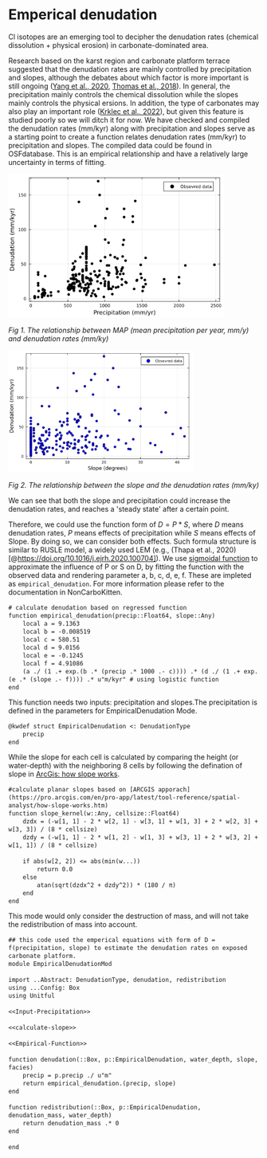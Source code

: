 # Emperical denudation
Cl isotopes are an emerging tool to decipher the denudation rates (chemical dissolution + physical erosion) in carbonate-dominated area.

Research based on the karst region and carbonate platform terrace suggested that the denudation rates are mainly controlled by precipitation and slopes, although the debates about which factor is more important is still ongoing ([Yang et al., 2020](@https://doi.org/10.1016/j.quageo.2020.101075), [Thomas et al., 2018](@https://doi.org/10.1016/j.geomorph.2018.04.014)). In general, the precipitation mainly controls the chemical dissolution while the slopes mainly controls the physical ersions. In addition, the type of carbonates may also play an important role ([Krklec et al., 2022](@https://doi.org/10.1016/j.geomorph.2022.108358)), but given this feature is studied poorly so we will ditch it for now. We have checked and compiled the denudation rates (mm/kyr) along with precipitation and slopes serve as a starting point to create a function relates denudation rates (mm/kyr) to precipitation and slopes. The compiled data could be found in OSFdatabase. This is an empirical relationship and have a relatively large uncertainty in terms of fitting.

<img width="433" alt="image" src="docs\src\fig\Precipitation-Denudation.png">

*Fig 1. The relationship between MAP (mean precipitation per year, mm/y) and denudation rates (mm/ky)* 

<img width="370" alt="image" src="docs\src\fig\Slope-Denudation.png">

*Fig 2. The relationship between the slope and the denudation rates (mm/ky)*

We can see that both the slope and precipitation could increase the denudation rates, and reaches a 'steady state' after a certain point.

Therefore, we could use the function form of $D = P * S$, where $D$ means denudation rates, $P$ means effects of precipitation while $S$ means effects of Slope. By doing so, we can consider both effects. Such formula structure is similar to RUSLE model, a widely used LEM (e.g., (Thapa et al., 2020)[@https://doi.org/10.1016/j.ejrh.2020.100704]). We use [sigmoidal function](https://en.wikipedia.org/wiki/Sigmoid_function) to approximate the influence of P or S on D, by fitting the function with the observed data and rendering parameter a, b, c, d, e, f. These are impleted as ```empirical_denudation```. For more information please refer to the documentation in NonCarboKitten.

``` {.julia #Empirical-Function}
# calculate denudation based on regressed function
function empirical_denudation(precip::Float64, slope::Any)
    local a = 9.1363
    local b = -0.008519
    local c = 580.51
    local d = 9.0156
    local e = -0.1245
    local f = 4.91086
    (a ./ (1 .+ exp.(b .* (precip .* 1000 .- c)))) .* (d ./ (1 .+ exp.(e .* (slope .- f)))) .* u"m/kyr" # using logistic function
end
```
This function needs two inputs: precipitation and slopes.The precipitation is defined in the parameters for EmpiricalDenudation Mode.

``` {.julia #Input-Precipitation}
@kwdef struct EmpiricalDenudation <: DenudationType
    precip
end
```

While the slope for each cell is calculated by comparing the height (or water-depth) with the neighboring 8 cells by following the defination of slope in [ArcGis: how slope works](https://pro.arcgis.com/en/pro-app/latest/tool-reference/spatial-analyst/how-slope-works.htm).

``` {.julia #calculate-slope}
#calculate planar slopes based on [ARCGIS apporach](https://pro.arcgis.com/en/pro-app/latest/tool-reference/spatial-analyst/how-slope-works.htm)
function slope_kernel(w::Any, cellsize::Float64)
    dzdx = (-w[1, 1] - 2 * w[2, 1] - w[3, 1] + w[1, 3] + 2 * w[2, 3] + w[3, 3]) / (8 * cellsize)
    dzdy = (-w[1, 1] - 2 * w[1, 2] - w[1, 3] + w[3, 1] + 2 * w[3, 2] + w[1, 1]) / (8 * cellsize)

    if abs(w[2, 2]) <= abs(min(w...))
        return 0.0
    else
        atan(sqrt(dzdx^2 + dzdy^2)) * (180 / π)
    end
end
```

This mode would only consider the destruction of mass, and will not take the redistribution of mass into account.

``` {.julia file=src/Denudation/EmpiricalDenudationMod.jl}
## this code used the emperical equations with form of D = f(precipitation, slope) to estimate the denudation rates on exposed carbonate platform.
module EmpiricalDenudationMod

import ..Abstract: DenudationType, denudation, redistribution
using ...Config: Box
using Unitful

<<Input-Precipitation>>

<<calculate-slope>>

<<Empirical-Function>>

function denudation(::Box, p::EmpiricalDenudation, water_depth, slope, facies)
    precip = p.precip ./ u"m"
    return empirical_denudation.(precip, slope)
end

function redistribution(::Box, p::EmpiricalDenudation, denudation_mass, water_depth)
    return denudation_mass .* 0
end

end
```
